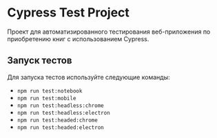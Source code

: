 # Cypress Test Project

Проект для автоматизированного тестирования веб-приложения по приобретению книг с использованием Cypress.

## Запуск тестов
Для запуска тестов используйте следующие команды:

- `npm run test:notebook`
- `npm run test:mobile`
- `npm run test:headless:chrome`
- `npm run test:headless:electron`
- `npm run test:headed:chrome`
- `npm run test:headed:electron`


